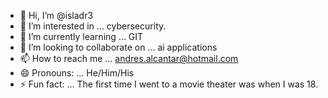 - 👋 Hi, I’m @isladr3
- 👀 I’m interested in ... cybersecurity.
- 🌱 I’m currently learning ... GIT
- 💞️ I’m looking to collaborate on ... ai applications
- 📫 How to reach me ... andres.alcantar@hotmail.com
- 😄 Pronouns: ... He/Him/His
- ⚡ Fun fact: ... The first time I went to a movie theater was when I was 18.

<!---
isladr3/isladr3 is a ✨ special ✨ repository because its `README.md` (this file) appears on your GitHub profile.
You can click the Preview link to take a look at your changes.
--->
